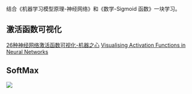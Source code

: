 结合《机器学习模型原理-神经网络》和《数学-Sigmoid 函数》一块学习。
## 激活函数可视化
[26种神经网络激活函数可视化-机器之心](https://www.jiqizhixin.com/articles/2017-10-10-3)
[Visualising Activation Functions in Neural Networks](https://dashee87.github.io/data%20science/deep%20learning/visualising-activation-functions-in-neural-networks/)

## SoftMax
![](./_image/2018-09-30-16-54-12.jpg)
